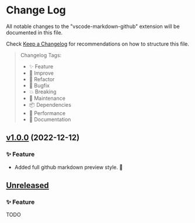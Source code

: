 # Change Log

All notable changes to the "vscode-markdown-github" extension will be documented in this file.

Check [Keep a Changelog](http://keepachangelog.com/) for recommendations on how to structure this file.

> Changelog Tags:
>
> - ✨ Feature
> - 💎 Improve
> - 🧱 Refactor
> - 🐛 Bugfix
> - 💥 Breaking
> - 🚧 Maintenance
> - 📦 Dependencies
> - 🚀 Performance
> - 📝 Documentation

## [v1.0.0] (2022-12-12)

### ✨ Feature

- Added full github markdown preview style. 🎉

## [Unreleased]

### ✨ Feature

TODO

[unreleased]: https://github.com/lzm0x219/vscode-markdown-github/compare/v1.0.0...HEAD
[v1.0.0]: https://github.com/lzm0x219/vscode-markdown-github/releases/tag/v1.0.0
